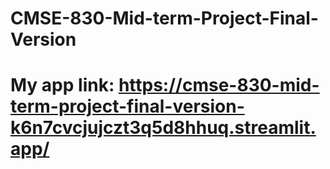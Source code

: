 # CMSE-830-Mid-term-Project-Final-Version
# My app link: https://cmse-830-mid-term-project-final-version-k6n7cvcjujczt3q5d8hhuq.streamlit.app/
